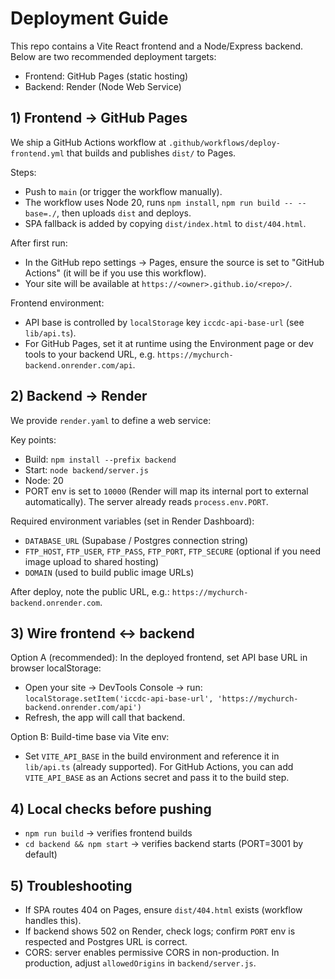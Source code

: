 # Deployment Guide

This repo contains a Vite React frontend and a Node/Express backend. Below are two recommended deployment targets:

- Frontend: GitHub Pages (static hosting)
- Backend: Render (Node Web Service)

## 1) Frontend → GitHub Pages

We ship a GitHub Actions workflow at `.github/workflows/deploy-frontend.yml` that builds and publishes `dist/` to Pages.

Steps:
- Push to `main` (or trigger the workflow manually).
- The workflow uses Node 20, runs `npm install`, `npm run build -- --base=./`, then uploads `dist` and deploys.
- SPA fallback is added by copying `dist/index.html` to `dist/404.html`.

After first run:
- In the GitHub repo settings → Pages, ensure the source is set to "GitHub Actions" (it will be if you use this workflow).
- Your site will be available at `https://<owner>.github.io/<repo>/`.

Frontend environment:
- API base is controlled by `localStorage` key `iccdc-api-base-url` (see `lib/api.ts`).
- For GitHub Pages, set it at runtime using the Environment page or dev tools to your backend URL, e.g. `https://mychurch-backend.onrender.com/api`.

## 2) Backend → Render

We provide `render.yaml` to define a web service:

Key points:
- Build: `npm install --prefix backend`
- Start: `node backend/server.js`
- Node: 20
- PORT env is set to `10000` (Render will map its internal port to external automatically). The server already reads `process.env.PORT`.

Required environment variables (set in Render Dashboard):
- `DATABASE_URL` (Supabase / Postgres connection string)
- `FTP_HOST`, `FTP_USER`, `FTP_PASS`, `FTP_PORT`, `FTP_SECURE` (optional if you need image upload to shared hosting)
- `DOMAIN` (used to build public image URLs)

After deploy, note the public URL, e.g.: `https://mychurch-backend.onrender.com`.

## 3) Wire frontend ↔ backend

Option A (recommended): In the deployed frontend, set API base URL in browser localStorage:
- Open your site → DevTools Console → run:
	`localStorage.setItem('iccdc-api-base-url', 'https://mychurch-backend.onrender.com/api')`
- Refresh, the app will call that backend.

Option B: Build-time base via Vite env:
- Set `VITE_API_BASE` in the build environment and reference it in `lib/api.ts` (already supported). For GitHub Actions, you can add `VITE_API_BASE` as an Actions secret and pass it to the build step.

## 4) Local checks before pushing

- `npm run build` → verifies frontend builds
- `cd backend && npm start` → verifies backend starts (PORT=3001 by default)

## 5) Troubleshooting

- If SPA routes 404 on Pages, ensure `dist/404.html` exists (workflow handles this).
- If backend shows 502 on Render, check logs; confirm `PORT` env is respected and Postgres URL is correct.
- CORS: server enables permissive CORS in non-production. In production, adjust `allowedOrigins` in `backend/server.js`.

